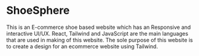 # ShoeSphere
This is an E-commerce shoe based website which has an Responsive and interactive UI/UX. React, Tailwind and JavaScript are the main languages that are used in making of this website. The sole purpose of this website is to create a design for an ecommerce website using Tailwind.
